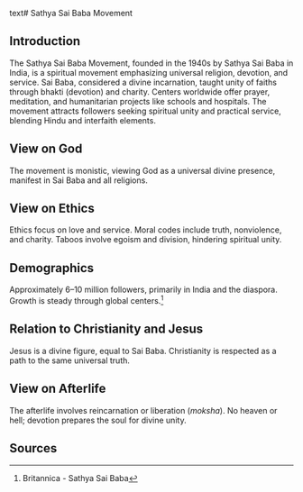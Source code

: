 text# Sathya Sai Baba Movement
## Introduction
The Sathya Sai Baba Movement, founded in the 1940s by Sathya Sai Baba in India, is a spiritual movement emphasizing universal religion, devotion, and service. Sai Baba, considered a divine incarnation, taught unity of faiths through bhakti (devotion) and charity. Centers worldwide offer prayer, meditation, and humanitarian projects like schools and hospitals. The movement attracts followers seeking spiritual unity and practical service, blending Hindu and interfaith elements.
## View on God
The movement is monistic, viewing God as a universal divine presence, manifest in Sai Baba and all religions.
## View on Ethics
Ethics focus on love and service. Moral codes include truth, nonviolence, and charity. Taboos involve egoism and division, hindering spiritual unity.
## Demographics
Approximately 6–10 million followers, primarily in India and the diaspora. Growth is steady through global centers.[^11]
## Relation to Christianity and Jesus
Jesus is a divine figure, equal to Sai Baba. Christianity is respected as a path to the same universal truth.
## View on Afterlife
The afterlife involves reincarnation or liberation (*moksha*). No heaven or hell; devotion prepares the soul for divine unity.
## Sources
[^11]: Britannica - Sathya Sai Baba[](https://www.britannica.com/topic/Sathya-Sai-Baba-Movement)
[^12]: JSTOR - Sathya Sai Baba Ethics[](https://www.jstor.org/stable/3260969)
[^13]: World Religion Database - Sathya Sai Baba[](https://www.worldreligiondatabase.org)
[^14]: Wikipedia - Sathya Sai Baba and Christianity[](https://en.wikipedia.org/wiki/Sathya_Sai_Baba_movement#Christianity)
[^15]: Wikipedia - Sathya Sai Baba Afterlife[](https://en.wikipedia.org/wiki/Sathya_Sai_Baba_movement#Afterlife)
